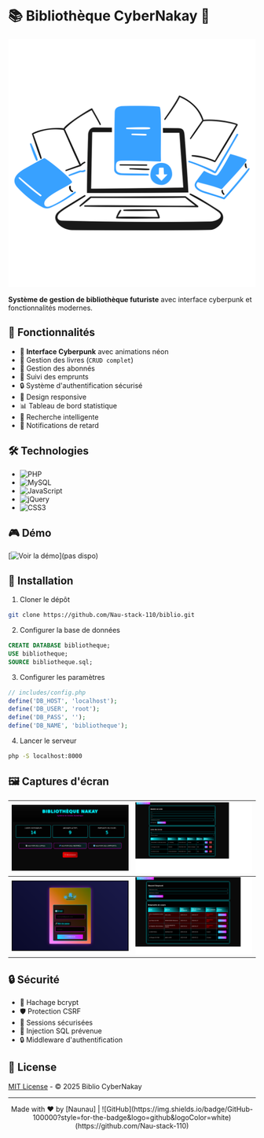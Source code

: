 # 📚 Bibliothèque CyberNakay 🚀

![Bannière CyberNakay](images/logo-cyber-nakay.png)

**Système de gestion de bibliothèque futuriste** avec interface cyberpunk et fonctionnalités modernes.

## 🌟 Fonctionnalités

- 🎨 **Interface Cyberpunk** avec animations néon
- 📖 Gestion des livres (`CRUD complet`)
- 👥 Gestion des abonnés
- 🔄 Suivi des emprunts
- 🔒 Système d'authentification sécurisé
- 📱 Design responsive
- 📊 Tableau de bord statistique
- 🔎 Recherche intelligente
- 🚨 Notifications de retard

## 🛠 Technologies

- ![PHP](https://img.shields.io/badge/PHP-777BB4?style=for-the-badge&logo=php&logoColor=white)
- ![MySQL](https://img.shields.io/badge/MySQL-005C84?style=for-the-badge&logo=mysql&logoColor=white)
- ![JavaScript](https://img.shields.io/badge/JavaScript-F7DF1E?style=for-the-badge&logo=javascript&logoColor=black)
- ![jQuery](https://img.shields.io/badge/jQuery-0769AD?style=for-the-badge&logo=jquery&logoColor=white)
- ![CSS3](https://img.shields.io/badge/CSS3-1572B6?style=for-the-badge&logo=css3&logoColor=white)

## 🎮 Démo

[![Voir la démo](https://img.shields.io/badge/YouTube-FF0000?style=for-the-badge&logo=youtube&logoColor=white)](pas dispo)

## 🚀 Installation

1. Cloner le dépôt
```bash
git clone https://github.com/Nau-stack-110/biblio.git
```

2. Configurer la base de données
```sql
CREATE DATABASE bibliotheque;
USE bibliotheque;
SOURCE bibliotheque.sql;
```

3. Configurer les paramètres
```php
// includes/config.php
define('DB_HOST', 'localhost');
define('DB_USER', 'root');
define('DB_PASS', '');
define('DB_NAME', 'bibliotheque');
```

4. Lancer le serveur
```bash
php -S localhost:8000
```

## 🖼 Captures d'écran

| ![Tableau de bord](screenshots/dashboard.png) | ![Gestion des livres](screenshots/book.png) |
|-----------------------------------------------|---------------------------------------------|
| ![Connexion](screenshots/login.png)           | ![Emprunts](screenshots/emprunt.png)          |

## 🔒 Sécurité

- 🔑 Hachage bcrypt
- 🛡 Protection CSRF
- 🔄 Sessions sécurisées
- 🚫 Injection SQL prévenue
- 🔒 Middleware d'authentification

## 📜 License

[MIT License](LICENSE) - © 2025 Biblio CyberNakay 

---

<div align="center">
  Made with ❤️ by [Naunau] | 
  ![GitHub](https://img.shields.io/badge/GitHub-100000?style=for-the-badge&logo=github&logoColor=white)(https://github.com/Nau-stack-110)
</div>